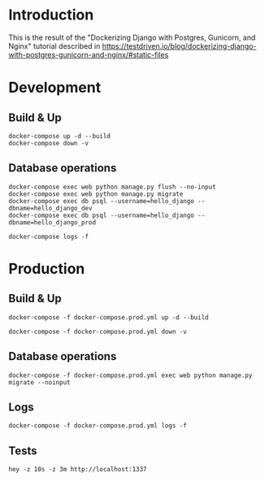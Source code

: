 # Introduction

This is the result of the "Dockerizing Django with Postgres, Gunicorn, and Nginx" tutorial described in https://testdriven.io/blog/dockerizing-django-with-postgres-gunicorn-and-nginx/#static-files

# Development

## Build & Up

```
docker-compose up -d --build
docker-compose down -v
```

## Database operations
```
docker-compose exec web python manage.py flush --no-input
docker-compose exec web python manage.py migrate
docker-compose exec db psql --username=hello_django --dbname=hello_django_dev
docker-compose exec db psql --username=hello_django --dbname=hello_django_prod

docker-compose logs -f
```
# Production

## Build & Up
```
docker-compose -f docker-compose.prod.yml up -d --build

docker-compose -f docker-compose.prod.yml down -v
```
## Database operations
```
docker-compose -f docker-compose.prod.yml exec web python manage.py migrate --noinput
```
## Logs
```
docker-compose -f docker-compose.prod.yml logs -f
```
## Tests
```
hey -z 10s -z 3m http://localhost:1337
```